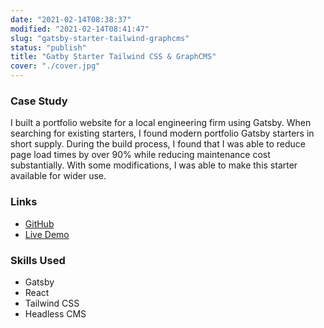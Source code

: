 ```yaml
---
date: "2021-02-14T08:38:37"
modified: "2021-02-14T08:41:47"
slug: "gatsby-starter-tailwind-graphcms"
status: "publish"
title: "Gatby Starter Tailwind CSS & GraphCMS"
cover: "./cover.jpg"
---
```

### Case Study
I built a portfolio website for a local engineering firm using Gatsby. When searching for existing starters, I found modern portfolio Gatsby starters in short supply. During the build process, I found that I was able to reduce page load times by over 90% while reducing maintenance cost substantially. With some modifications, I was able to make this starter available for wider use.

### Links
- [GitHub](https://github.com/kylekarpack/gatsby-starter-tailwind-graphcms)
- [Live Demo](https://gatsby-starter-tailwind-graphcms.netlify.app/)

### Skills Used
- Gatsby
- React
- Tailwind CSS
- Headless CMS

